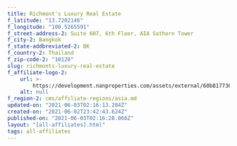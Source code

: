 ```yaml
---
title: Richmont's Luxury Real Estate
f_latitude: "13.7202146"
f_longitude: "100.5265591"
f_street-address-2: Suite 607, 6th Floor, AIA Sathorn Tower­
f_city-2: Bangkok­
f_state-addbreviated-2: BK­
f_country-2: Thailand
f_zip-code-2: "10120"
slug: richmonts-luxury-real-estate
f_affiliate-logo-2:
    url: >-
        https://development.nanproperties.com/assets/external/60b8177362c7ec14b0ff17e5_6081e58507a62de1d85d86d2_60785a515dcdb3cd0893c382_richmont_s___christie_s_logo.jpeg
    alt: null
f_region-2: cms/affiliate-regions/asia.md
updated-on: "2021-06-03T02:16:13.284Z"
created-on: "2021-06-02T23:42:43.624Z"
published-on: "2021-06-03T02:16:28.066Z"
layout: "[all-affiliates].html"
tags: all-affiliates
---
```

